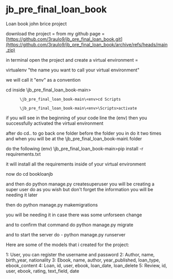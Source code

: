 # jb_pre_final_loan_book

Loan book john brice project

download the project = from my github page = [https://github.com/3raulo9/jb_pre_final_loan_book.git](https://github.com/3raulo9/jb_pre_final_loan_book/archive/refs/heads/main.zip)


in terminal open the project and create a virtual environment = 

virtualenv "the name you want to call your virtual environment"

we will call it "env" as a convention

cd inside \jb_pre_final_loan_book-main><env>        

          \jb_pre_final_loan_book-main\<env>cd Scripts

          \jb_pre_final_loan_book-main\<env>\Scripts>activate

if you will see in the beginning of your code line the (env) then you successfully activated the virtual environment


after do cd.. to go back one folder before the folder you in
do it two times and when you will be at the \jb_pre_final_loan_book-main\ folder

do the following (env) \jb_pre_final_loan_book-main>pip install -r requirements.txt

it will install all the requirements inside of your virtual environment 


now do cd bookloanjb 

and then do python manage.py createsuperuser
you will be creating a super user
do as you wish but don't forget the information you will be needing it later

then do python manage.py makemigrations

you will be needing it in case there was some unforseen change

and to confirm that command do python manage.py migrate


and to start the server do - python manage.py runserver



Here are some of the models that i created for the project:

1: User, you can register the username and password
2: Author, name, birth_year, nationality
3: Ebook, name, author, year_published, loan_type, ebook_content
4: Loan, id, user, ebook, loan_date, loan_delete
5: Review, id, user, ebook, rating, text_field, date
